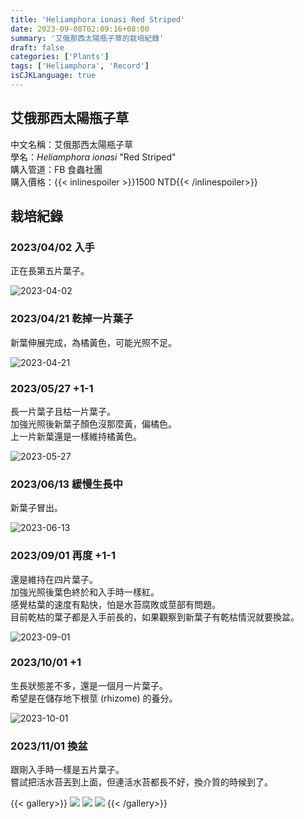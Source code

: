 ```yaml
---
title: 'Heliamphora ionasi Red Striped'
date: 2023-09-08T02:09:16+08:00
summary: '艾俄那西太陽瓶子草的栽培紀錄'
draft: false
categories: ['Plants']
tags: ['Heliamphora', 'Record']
isCJKLanguage: true
---
```


## 艾俄那西太陽瓶子草

中文名稱：艾俄那西太陽瓶子草  
學名：*Heliamphora ionasi* "Red Striped"  
購入管道：FB 食蟲社團  
購入價格：{{< inlinespoiler >}}1500 NTD{{< /inlinespoiler>}}

## 栽培紀錄

### 2023/04/02 入手

正在長第五片葉子。

![2023-04-02](./images/2023-04-02.jpg)

### 2023/04/21 乾掉一片葉子

新葉伸展完成，為橘黃色，可能光照不足。

![2023-04-21](./images/2023-04-21.jpg)

### 2023/05/27 +1-1

長一片葉子且枯一片葉子。  
加強光照後新葉子顏色沒那麼黃，偏橘色。  
上一片新葉還是一樣維持橘黃色。

![2023-05-27](./images/2023-05-27.jpg)

### 2023/06/13 緩慢生長中

新葉子冒出。

![2023-06-13](./images/2023-06-13.jpg)

### 2023/09/01 再度 +1-1

還是維持在四片葉子。  
加強光照後葉色終於和入手時一樣紅。  
感覺枯葉的速度有點快，怕是水苔腐敗或莖部有問題。  
目前乾枯的葉子都是入手前長的，如果觀察到新葉子有乾枯情況就要換盆。  

![2023-09-01](./images/2023-09-01.jpg)

### 2023/10/01 +1

生長狀態差不多，還是一個月一片葉子。  
希望是在儲存地下根莖 (rhizome) 的養分。  

![2023-10-01](./images/2023-10-01.jpg)

### 2023/11/01 換盆

跟剛入手時一樣是五片葉子。  
嘗試把活水苔丟到上面，但連活水苔都長不好，換介質的時候到了。  

{{< gallery>}}
  <img src="./images/2023-11-01(1).jpg" class="grid-w33" />
  <img src="./images/2023-11-01(2).jpg" class="grid-w33" />
  <img src="./images/2023-11-01(3).jpg" class="grid-w33" />
{{< /gallery>}}
